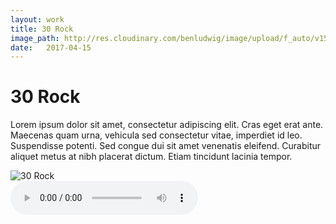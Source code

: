 ```yaml
---
layout: work
title: 30 Rock
image_path: http://res.cloudinary.com/benludwig/image/upload/f_auto/v1500156555/30rock-1_fhurbc.jpg
date:   2017-04-15
---
```

<div class="grid-container">
<div class="grid">
<div class="grid-sizer"></div>
<div class="grid-item">
  <div class="copy-block">
    <h1>30 Rock</h1>
    <p>Lorem ipsum dolor sit amet, consectetur adipiscing elit. Cras eget erat ante. Maecenas quam urna, vehicula sed consectetur vitae, imperdiet id leo. Suspendisse potenti. Sed congue dui sit amet venenatis eleifend. Curabitur aliquet metus at nibh placerat dictum. Etiam tincidunt lacinia tempor.</p>
  </div>
</div>
<div class="grid-item">
<img src="http://res.cloudinary.com/benludwig/image/upload/f_auto/v1500156555/30rock-1_fhurbc.jpg" alt="30 Rock">
</div>
<div class="grid-item">
<audio controls>
<source src="http://res.cloudinary.com/benludwig/video/upload/v1500156641/varitalk-30rock_ybgoko.mp3" type="audio/mpeg">
</audio>
</div>
</div>
</div>
